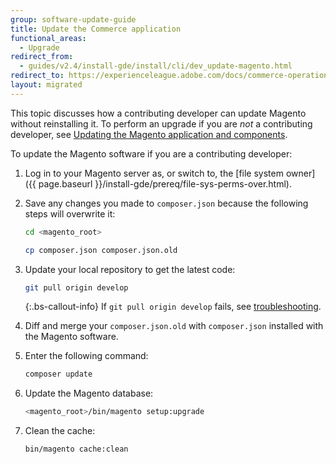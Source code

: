 ```yaml
---
group: software-update-guide
title: Update the Commerce application
functional_areas:
  - Upgrade
redirect_from:
  - guides/v2.4/install-gde/install/cli/dev_update-magento.html
redirect_to: https://experienceleague.adobe.com/docs/commerce-operations/upgrade-guide/developer/git-installs.html
layout: migrated
---
```


This topic discusses how a contributing developer can update Magento without reinstalling it. To perform an upgrade if you are *not* a contributing developer, see [Updating the Magento application and components](https://experienceleague.adobe.com/docs/commerce-operations/upgrade-guide/overview.html).

To update the Magento software if you are a contributing developer:

1. Log in to your Magento server as, or switch to, the [file system owner]({{ page.baseurl }}/install-gde/prereq/file-sys-perms-over.html).
1. Save any changes you made to `composer.json` because the following steps will overwrite it:

   ```bash
   cd <magento_root>
   ```

   ```bash
   cp composer.json composer.json.old
   ```

1. Update your local repository to get the latest code:

   ```bash
   git pull origin develop
   ```

    {:.bs-callout-info}
   If `git pull origin develop` fails, see [troubleshooting](https://support.magento.com/hc/en-us/articles/360034229872).

1. Diff and merge your `composer.json.old` with `composer.json` installed with the Magento software.
1. Enter the following command:

   ```bash
   composer update
   ```

1. Update the Magento database:

   ```bash
   <magento_root>/bin/magento setup:upgrade
   ```

1. Clean the cache:

   ```bash
   bin/magento cache:clean
   ```
